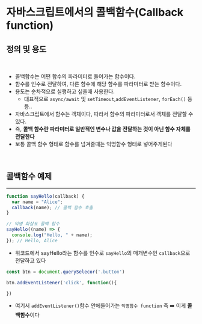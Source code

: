 # 자바스크립트에서의 콜백함수(Callback function)

## 정의 및 용도

<br />

- 콜백함수는 어떤 함수의 파라미터로 들어가는 함수이다.
- 함수를 인수로 전달하여, 다른 함수에 해당 함수를 파라미터로 받는 함수이다.
- 용도는 순차적으로 실행하고 싶을때 사용한다.
  - 대표적으로 `async/await` 및 `setTimeout`,`addEventListener`, `forEach()` 등등..
- 자바스크립트에서 함수는 객체이다, 따라서 함수의 파라미터로서 객체를 전달할 수 있다.
- 즉, **콜백 함수란 파라미터로 일반적인 변수나 값을 전달하는 것이 아닌 함수 자체를 전달한다**
- 보통 콜백 함수 형태로 함수를 넘겨줄때는 익명함수 형태로 넣어주게된다

<br />

## 콜백함수 예제

<hr />

```js
function sayHello(callback) {
  var name = "Alice";
  callback(name); // 콜백 함수 호출
}

// 익명 화살표 콜백 함수
sayHello((name) => {
  console.log("Hello, " + name);
}); // Hello, Alice

```

- 위코드에서 sayHello라는 함수를 인수로 `sayHello`의 매개변수인 `callback`으로 전달하고 있다


```js
const btn = document.querySelecor('.button')

btn.addEventListener('click', function(){

})

```

- 여기서 `addEventListener()`함수 안에들어가는 `익명함수 function` 즉 ➡️ 이게 **콜백함수**이다

